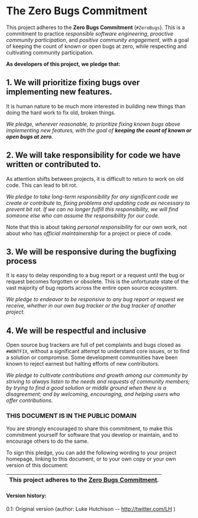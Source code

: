 
# The Zero Bugs Commitment

This project adheres to the **Zero Bugs Commitment** (`#ZeroBugs`).
This is a commitment to practice *responsible software engineering*,
*proactive community participation*, and *positive community engagement*,
with a goal of keeping the count of known or open bugs at zero, while
respecting and cultivating community participation.

**As developers of this project, we pledge that:**

## 1. We will prioritize fixing bugs over implementing new features.

It is human nature to be much more interested in building new things than doing
the hard work to fix old, broken things.

*We pledge, wherever reasonable, to prioritize fixing known bugs above
implementing new features, with the goal of **keeping the count of known or open
bugs at zero**.*

## 2. We will take responsibility for code we have written or contributed to.

As attention shifts between projects, it is difficult to return to work on old
code. This can lead to bit rot.

*We pledge to take long-term responsibility for any significant code we create
or contribute to, fixing problems and updating code as necessary to prevent bit
rot. If we can no longer fulfill this responsibility, we will find someone else
who can assume the responsibility for our code.* 

Note that this is about taking *personal responsibility* for our own work, not
about who has *official maintainership* for a project or piece of code.

## 3. We will be responsive during the bugfixing process

It is easy to delay responding to a bug report or a request until the bug or
request becomes forgotten or obsolete. This is the unfortunate state of the vast
majority of bug reports across the entire open source ecosystem. 

*We pledge to endeavor to be responsive to any bug report or request we receive,
whether in our own bug tracker or the bug tracker of another project.* 

## 4. We will be respectful and inclusive

Open source bug trackers are full of pet complaints and bugs closed as
`#WONTFIX`, without a significant attempt to understand core issues,
or to find a solution or compromise. Some development communities have
been known to reject earnest but halting efforts of new contributors.

*We pledge to cultivate contributions and growth among our community by
striving to always listen to the needs and requests of community members;
by trying to find a good solution or middle ground when there is a disagreement;
and by welcoming, encouraging, and helping users who offer contributions.*


### THIS DOCUMENT IS IN THE PUBLIC DOMAIN

You are strongly encouraged to share this commitment, to make this commitment
yourself for software that you develop or maintain, and to encourage others to
do the same.

To sign this pledge, you can add the following wording to your project homepage,
linking to this document, or to your own copy or your own version of this
document:

| **This project adheres to the [Zero Bugs Commitment](https://github.com/classgraph/classgraph/blob/master/Zero-Bugs-Commitment.md).** |
|-----------------------------|


#### Version history:

0.1: Original version (author: Luke Hutchison -- http://twitter.com/LH )

